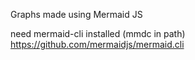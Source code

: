 Graphs made using Mermaid JS

need mermaid-cli installed (mmdc in path)
https://github.com/mermaidjs/mermaid.cli


